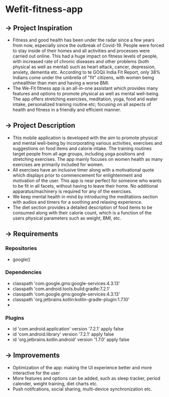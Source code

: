 # Wefit-fitness-app


 ## -> Project Inspiration
 
  - Fitness and good health has been under the radar since a few years from now, especially since the outbreak of Covid-19. People were forced to stay inside of their homes and all activities and processes were carried out online. This had a huge impact on fitness levels of people, with increased rate of chronic diseases and other problems (both physical as well as mental) such as heart attack, cancer, depression, anxiety, dementia etc. According to te GOQii India Fit Report, only 38% Indians come under the umbrella of "fit" citizens, with women being unhealthier than men and having a worse BMI.
  - The We-Fit fitness app is an all-in-one assistant which provides many features and options to promote physical as well as mental well-being. The app offers stretching exercises, meditation, yoga, food and water intake, personalized training routine etc; focusing on all aspects of health and fitness in a friendly and efficient manner. 
 
 ## -> Project Description
 
  - This mobile application is developed with the aim to promote physical and mental well-being by incorporating various activities, exercises and suggestions on food    items and calorie intake. The training routines target people from all age groups, including yoga positions and stretching exercises. The app mainly focuses on women health as many exercises are primarily included for women.
  - All exercises have an inclusive timer along with a motivational quote which displays prior to commencement for enlightenment and motivation of the user. This app is near perfect for someone who wants to be fit in all facets, without having to leave their home. No additional apparatus/machinery is required for any of the exercises.
  - We keep mental health in mind by introducing the meditations section with audios and timers for a soothing and relaxing experience.  
  - The diet section provides a detailed description of food items to be consumed along with their calorie count, which is a function of the users physical parameters such as weight, BMI, etc. 

 ## -> Requirements
 
  ### Repositories
  
   - google()
   
  ### Dependencies 
  
   - classpath 'com.google.gms:google-services:4.3.13'
   - classpath 'com.android.tools.build:gradle:7.2.1'
   - classpath 'com.google.gms:google-services:4.3.13'
   - classpath 'org.jetbrains.kotlin:kotlin-gradle-plugin:1.7.10'
   - 
  ### Plugins
  
   - id 'com.android.application' version '7.2.1' apply false
   - id 'com.android.library' version '7.2.1' apply false
   - id 'org.jetbrains.kotlin.android' version '1.7.0' apply false
 
 ## -> Improvements
 
  - Optimization of the app: making the UI experience better and more interactive for the user
  - More features and options can be added, such as sleep tracker, period calender, weight training, diet charts etc.
  - Push notifcations, social sharing, multi-device synchronization etc.
 
 
 


 
